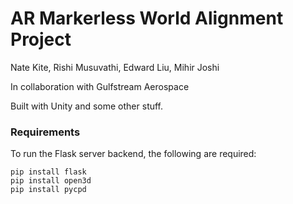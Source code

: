 # AR Markerless World Alignment Project

Nate Kite, Rishi Musuvathi, Edward Liu, Mihir Joshi

In collaboration with Gulfstream Aerospace

Built with Unity and some other stuff.

### Requirements
To run the Flask server backend, the following are required:

```
pip install flask
pip install open3d
pip install pycpd
```